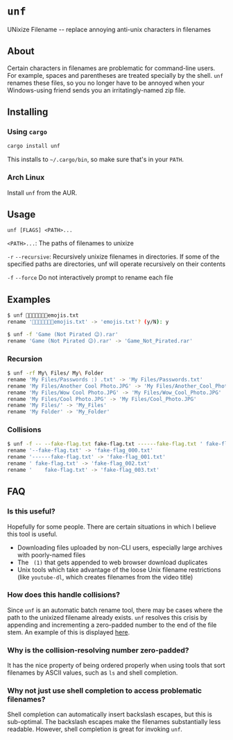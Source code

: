 # `unf`

UNixize Filename -- replace annoying anti-unix characters in filenames

## About

Certain characters in filenames are problematic for command-line users. For example, spaces and parentheses are treated specially by the shell. `unf` renames these files, so you no longer have to be annoyed when your Windows-using friend sends you an irritatingly-named zip file.

## Installing

### Using `cargo`

``` sh
cargo install unf
```

This installs to `~/.cargo/bin`, so make sure that's in your `PATH`.

### Arch Linux

Install `unf` from the AUR.

## Usage

```
unf [FLAGS] <PATH>...
```

`<PATH>...`: The paths of filenames to unixize

`-r` `--recursive`: Recursively unixize filenames in directories. If some of the specified paths are directories, unf will operate recursively on their contents

`-f` `--force` Do not interactively prompt to rename each file

## Examples

``` sh
$ unf 🤔😀😃😄😁😆😅emojis.txt
rename '🤔😀😃😄😁😆😅emojis.txt' -> 'emojis.txt'? (y/N): y
```

``` sh
$ unf -f 'Game (Not Pirated 😉).rar'
rename 'Game (Not Pirated 😉).rar' -> 'Game_Not_Pirated.rar'
```

### Recursion

``` sh
$ unf -rf My\ Files/ My\ Folder
rename 'My Files/Passwords :) .txt' -> 'My Files/Passwords.txt'
rename 'My Files/Another Cool Photo.JPG' -> 'My Files/Another_Cool_Photo.JPG'
rename 'My Files/Wow Cool Photo.JPG' -> 'My Files/Wow_Cool_Photo.JPG'
rename 'My Files/Cool Photo.JPG' -> 'My Files/Cool_Photo.JPG'
rename 'My Files/' -> 'My_Files'
rename 'My Folder' -> 'My_Folder'
```

### Collisions

``` sh
$ unf -f -- --fake-flag.txt fake-flag.txt ------fake-flag.txt ' fake-flag.txt' $'\tfake-flag.txt'
rename '--fake-flag.txt' -> 'fake-flag_000.txt'
rename '------fake-flag.txt' -> 'fake-flag_001.txt'
rename ' fake-flag.txt' -> 'fake-flag_002.txt'
rename '	fake-flag.txt' -> 'fake-flag_003.txt'
```

## FAQ

### Is this useful?

Hopefully for some people. There are certain situations in which I believe this tool is useful.

- Downloading files uploaded by non-CLI users, especially large archives with poorly-named files
- The ` (1)` that gets appended to web browser download duplicates
- Unix tools which take advantage of the loose Unix filename restrictions (like `youtube-dl`, which creates filenames from the video title)

### How does this handle collisions?

Since `unf` is an automatic batch rename tool, there may be cases where the path to the unixized filename already exists. `unf` resolves this crisis by appending and incrementing a zero-padded number to the end of the file stem. An example of this is displayed [here](#collisions).

### Why is the collision-resolving number zero-padded?

It has the nice property of being ordered properly when using tools that sort filenames by ASCII values, such as `ls` and shell completion.

### Why not just use shell completion to access problematic filenames?

Shell completion can automatically insert backslash escapes, but this is sub-optimal. The backslash escapes make the filenames substantially less readable. However, shell completion is great for invoking `unf`.
